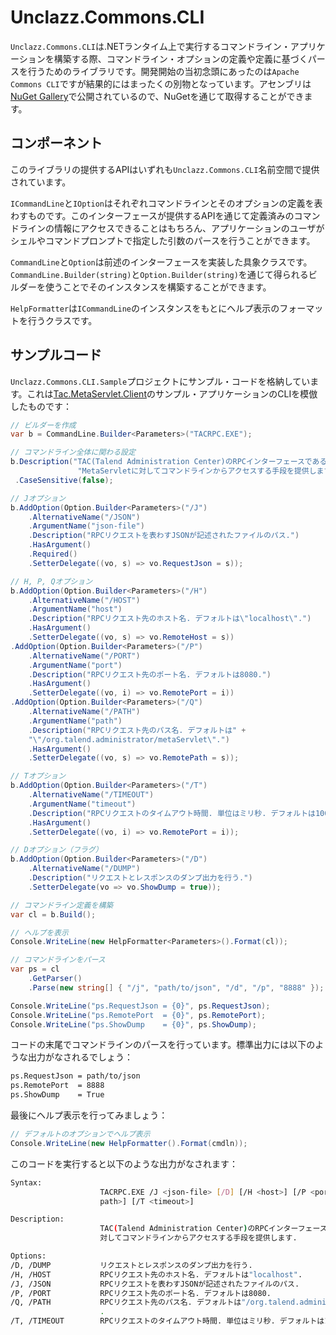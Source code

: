 # Unclazz.Commons.CLI

`Unclazz.Commons.CLI`は.NETランタイム上で実行するコマンドライン・アプリケーションを構築する際、コマンドライン・オプションの定義や定義に基づくパースを行うためのライブラリです。開発開始の当初念頭にあったのは`Apache Commons CLI`ですが結果的にはまったくの別物となっています。アセンブリは[NuGet Gallery](https://www.nuget.org/packages/Unclazz.Commons.CLI/)で公開されているので、NuGetを通じて取得することができます。

## コンポーネント

このライブラリの提供するAPIはいずれも`Unclazz.Commons.CLI`名前空間で提供されています。

`ICommandLine`と`IOption`はそれぞれコマンドラインとそのオプションの定義を表わすものです。このインターフェースが提供するAPIを通じて定義済みのコマンドラインの情報にアクセスできることはもちろん、アプリケーションのユーザがシェルやコマンドプロンプトで指定した引数のパースを行うことができます。

`CommandLine`と`Option`は前述のインターフェースを実装した具象クラスです。`CommandLine.Builder(string)`と`Option.Builder(string)`を通じて得られるビルダーを使うことでそのインスタンスを構築することができます。

`HelpFormatter`は`ICommandLine`のインスタンスをもとにヘルプ表示のフォーマットを行うクラスです。

## サンプルコード

`Unclazz.Commons.CLI.Sample`プロジェクトにサンプル・コードを格納しています。これは[Tac.MetaServlet.Client](https://github.com/unclazz/Tac.MetaServlet.Client)のサンプル・アプリケーションのCLIを模倣したものです：

```cs
// ビルダーを作成
var b = CommandLine.Builder<Parameters>("TACRPC.EXE");

// コマンドライン全体に関わる設定
b.Description("TAC(Talend Administration Center)のRPCインターフェースである" +
			   "MetaServletに対してコマンドラインからアクセスする手段を提供します.")
 .CaseSensitive(false);

// Jオプション
b.AddOption(Option.Builder<Parameters>("/J")
	.AlternativeName("/JSON")
	.ArgumentName("json-file")
	.Description("RPCリクエストを表わすJSONが記述されたファイルのパス.")
	.HasArgument()
	.Required()
	.SetterDelegate((vo, s) => vo.RequestJson = s));

// H, P, Qオプション
b.AddOption(Option.Builder<Parameters>("/H")
	.AlternativeName("/HOST")
	.ArgumentName("host")
	.Description("RPCリクエスト先のホスト名. デフォルトは\"localhost\".")
	.HasArgument()
    .SetterDelegate((vo, s) => vo.RemoteHost = s))
.AddOption(Option.Builder<Parameters>("/P")
	.AlternativeName("/PORT")
	.ArgumentName("port")
	.Description("RPCリクエスト先のポート名. デフォルトは8080.")
	.HasArgument()
	.SetterDelegate((vo, i) => vo.RemotePort = i))
.AddOption(Option.Builder<Parameters>("/Q")
	.AlternativeName("/PATH")
	.ArgumentName("path")
	.Description("RPCリクエスト先のパス名. デフォルトは" +
	"\"/org.talend.administrator/metaServlet\".")
	.HasArgument()
	.SetterDelegate((vo, s) => vo.RemotePath = s));

// Tオプション
b.AddOption(Option.Builder<Parameters>("/T")
	.AlternativeName("/TIMEOUT")
	.ArgumentName("timeout")
	.Description("RPCリクエストのタイムアウト時間. 単位はミリ秒. デフォルトは100000.")
	.HasArgument()
	.SetterDelegate((vo, i) => vo.RemotePort = i));

// Dオプション（フラグ）
b.AddOption(Option.Builder<Parameters>("/D")
	.AlternativeName("/DUMP")
	.Description("リクエストとレスポンスのダンプ出力を行う.")
	.SetterDelegate(vo => vo.ShowDump = true));

// コマンドライン定義を構築
var cl = b.Build();

// ヘルプを表示
Console.WriteLine(new HelpFormatter<Parameters>().Format(cl));

// コマンドラインをパース
var ps = cl
	.GetParser()
	.Parse(new string[] { "/j", "path/to/json", "/d", "/p", "8888" });

Console.WriteLine("ps.RequestJson = {0}", ps.RequestJson);
Console.WriteLine("ps.RemotePort  = {0}", ps.RemotePort);
Console.WriteLine("ps.ShowDump    = {0}", ps.ShowDump);
```

コードの末尾でコマンドラインのパースを行っています。標準出力には以下のような出力がなされるでしょう：

```sh
ps.RequestJson = path/to/json
ps.RemotePort  = 8888
ps.ShowDump    = True
```

最後にヘルプ表示を行ってみましょう：

```cs
// デフォルトのオプションでヘルプ表示
Console.WriteLine(new HelpFormatter().Format(cmdln));
```

このコードを実行すると以下のような出力がなされます：

```sh
Syntax:
                    TACRPC.EXE /J <json-file> [/D] [/H <host>] [/P <port>] [/Q <
                    path>] [/T <timeout>]

Description:
                    TAC(Talend Administration Center)のRPCインターフェースであるMetaServletに
                    対してコマンドラインからアクセスする手段を提供します.

Options:
/D, /DUMP           リクエストとレスポンスのダンプ出力を行う.
/H, /HOST           RPCリクエスト先のホスト名. デフォルトは"localhost".
/J, /JSON           RPCリクエストを表わすJSONが記述されたファイルのパス.
/P, /PORT           RPCリクエスト先のポート名. デフォルトは8080.
/Q, /PATH           RPCリクエスト先のパス名. デフォルトは"/org.talend.administrator/metaServlet"
                    .
/T, /TIMEOUT        RPCリクエストのタイムアウト時間. 単位はミリ秒. デフォルトは100000.
```
